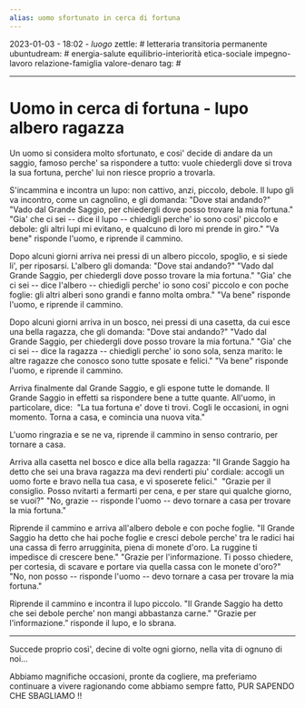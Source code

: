 ```yaml
---
alias: uomo sfortunato in cerca di fortuna
---
```

2023-01-03 - 18:02 - *luogo*
zettle: # letteraria transitoria permanente
ubuntudream: # energia-salute equilibrio-interiorità etica-sociale impegno-lavoro relazione-famiglia valore-denaro 
tag: #

---
# Uomo in cerca di fortuna - lupo albero ragazza

Un uomo si considera molto sfortunato, e cosi' decide di andare da un saggio, famoso perche' sa rispondere a tutto: vuole chiedergli dove si trova la sua fortuna, perche' lui non riesce proprio a trovarla.

S'incammina e incontra un lupo: non cattivo, anzi, piccolo, debole.
Il lupo gli va incontro, come un cagnolino, e gli domanda: "Dove stai andando?" 
"Vado dal Grande Saggio, per chiedergli dove posso trovare la mia fortuna."
"Gia' che ci sei -- dice il lupo -- chiedigli perche' io sono cosi' piccolo e debole: gli altri lupi mi evitano, e qualcuno di loro mi prende in giro."
"Va bene" risponde l'uomo, e riprende il cammino.

Dopo alcuni giorni arriva nei pressi di un albero piccolo, spoglio, e si siede li', per riposarsi.
L'albero gli domanda: "Dove stai andando?"
"Vado dal Grande Saggio, per chiedergli dove posso trovare la mia fortuna."
"Gia' che ci sei -- dice l'albero -- chiedigli perche' io sono cosi' piccolo e con poche foglie: gli altri alberi sono grandi e fanno molta ombra."
"Va bene" risponde l'uomo, e riprende il cammino.

Dopo alcuni giorni arriva in un bosco, nei pressi di una casetta, da cui esce una bella ragazza, che gli domanda: "Dove stai andando?"
"Vado dal Grande Saggio, per chiedergli dove posso trovare la mia fortuna."
"Gia' che ci sei -- dice la ragazza -- chiedigli perche' io sono sola, senza marito: le altre ragazze che conosco sono tutte sposate e felici."
"Va bene" risponde l'uomo, e riprende il cammino.

Arriva finalmente dal Grande Saggio, e gli espone tutte le domande.
Il Grande Saggio in effetti sa rispondere bene a tutte quante.
All'uomo, in particolare, dice:  "La tua fortuna e' dove ti trovi. Cogli le occasioni, in ogni momento. Torna a casa, e comincia una nuova vita."

L'uomo ringrazia e se ne va, riprende il cammino in senso contrario, per tornare a casa.

Arriva alla casetta nel bosco e dice alla bella ragazza: "Il Grande Saggio ha detto che sei una brava ragazza ma devi renderti piu' cordiale: accogli un uomo forte e bravo nella tua casa, e vi sposerete felici."
 "Grazie per il consiglio. Posso nvitarti a fermarti per cena, e per stare qui qualche giorno, se vuoi?"
"No, grazie -- risponde l'uomo -- devo tornare a casa per trovare la mia fortuna."

Riprende il cammino e arriva all'albero debole e con poche foglie.
"Il Grande Saggio ha detto che hai poche foglie e cresci debole perche' tra le radici hai una cassa di ferro arrugginita, piena di monete d'oro. La ruggine ti impedisce di crescere bene."
"Grazie per l'informazione. Ti posso chiedere, per cortesia, di scavare e portare via quella cassa con le monete d'oro?"
"No, non posso -- risponde l'uomo -- devo tornare a casa per trovare la mia fortuna."

Riprende il cammino e incontra il lupo piccolo.
"Il Grande Saggio ha detto che sei debole perche' non mangi abbastanza carne."
"Grazie per l'informazione.” risponde il lupo, e lo sbrana.

---
Succede proprio così', decine di volte ogni giorno, nella vita di ognuno di noi...

Abbiamo magnifiche occasioni, pronte da cogliere, ma preferiamo continuare a vivere ragionando come abbiamo sempre fatto, PUR SAPENDO CHE SBAGLIAMO !!

